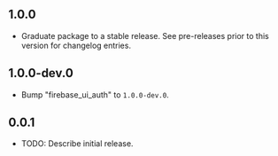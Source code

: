 ## 1.0.0

 - Graduate package to a stable release. See pre-releases prior to this version for changelog entries.

## 1.0.0-dev.0

 - Bump "firebase_ui_auth" to `1.0.0-dev.0`.

## 0.0.1

* TODO: Describe initial release.
